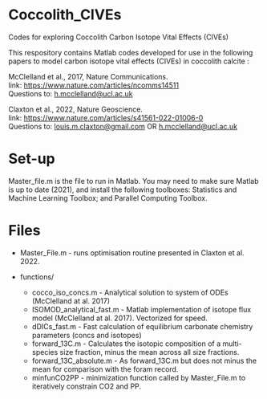 # Coccolith_CIVEs
Codes for exploring Coccolith Carbon Isotope Vital Effects (CIVEs)

This respository contains Matlab codes developed for use in the following papers to model carbon isotope vital effects (CIVEs) in coccolith calcite :

McClelland et al., 2017, Nature Communications.   
link: https://www.nature.com/articles/ncomms14511  
Questions to:  h.mcclelland@ucl.ac.uk

Claxton et al., 2022, Nature Geoscience.  
link: https://www.nature.com/articles/s41561-022-01006-0  
Questions to: louis.m.claxton@gmail.com OR h.mcclelland@ucl.ac.uk

# Set-up
Master_file.m is the file to run in Matlab. You may need to make sure Matlab is up to date (2021), and install the following toolboxes: Statistics and Machine Learning Toolbox; and Parallel Computing Toolbox. 

# Files

- Master_File.m - runs optimisation routine presented in Claxton et al. 2022.

- functions/
	- cocco_iso_concs.m - Analytical solution to system of ODEs (McClelland at al. 2017)
	- ISOMOD_analytical_fast.m - Matlab implementation of isotope flux model (McClelland at al. 2017). Vectorized for speed.
	- dDICs_fast.m - Fast calculation of equilibrium carbonate chemistry parameters (concs and isotopes)
	- forward_13C.m - Calculates the isotopic composition of a multi-species size fraction, minus the mean across all size fractions.  
	- forward_13C_absolute.m - As forward_13C.m but does not minus the mean for comparison with the foram record.  
	- minfunCO2PP - minimization function called by Master_File.m to iteratively constrain CO2 and PP. 
